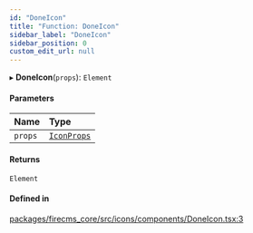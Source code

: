 ```yaml
---
id: "DoneIcon"
title: "Function: DoneIcon"
sidebar_label: "DoneIcon"
sidebar_position: 0
custom_edit_url: null
---
```


▸ **DoneIcon**(`props`): `Element`

#### Parameters

| Name | Type |
| :------ | :------ |
| `props` | [`IconProps`](../types/IconProps.md) |

#### Returns

`Element`

#### Defined in

[packages/firecms_core/src/icons/components/DoneIcon.tsx:3](https://github.com/FireCMSco/firecms/blob/d45f3739/packages/firecms_core/src/icons/components/DoneIcon.tsx#L3)
